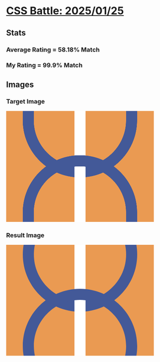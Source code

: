 # [CSS Battle: 2025/01/25](https://cssbattle.dev/play/GEx20ItAroXeJJdfQ6NT)

## Stats

### Average Rating = 58.18% Match

### My Rating = 99.9% Match

## Images

### Target Image

![](./images/target.png)

### Result Image

![](./images/result.png)
